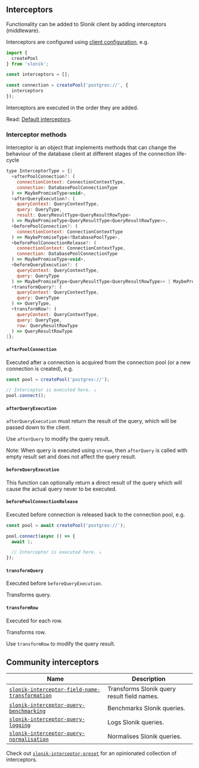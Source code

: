 ## Interceptors

Functionality can be added to Slonik client by adding interceptors (middleware).

Interceptors are configured using [client configuration](#api), e.g.

```js
import {
  createPool
} from 'slonik';

const interceptors = [];

const connection = createPool('postgres://', {
  interceptors
});

```

Interceptors are executed in the order they are added.

Read: [Default interceptors](#default-interceptors).

### Interceptor methods

Interceptor is an object that implements methods that can change the behaviour of the database client at different stages of the connection life-cycle

```js
type InterceptorType = {|
  +afterPoolConnection?: (
    connectionContext: ConnectionContextType,
    connection: DatabasePoolConnectionType
  ) => MaybePromiseType<void>,
  +afterQueryExecution?: (
    queryContext: QueryContextType,
    query: QueryType,
    result: QueryResultType<QueryResultRowType>
  ) => MaybePromiseType<QueryResultType<QueryResultRowType>>,
  +beforePoolConnection?: (
    connectionContext: ConnectionContextType
  ) => MaybePromiseType<?DatabasePoolType>,
  +beforePoolConnectionRelease?: (
    connectionContext: ConnectionContextType,
    connection: DatabasePoolConnectionType
  ) => MaybePromiseType<void>,
  +beforeQueryExecution?: (
    queryContext: QueryContextType,
    query: QueryType
  ) => MaybePromiseType<QueryResultType<QueryResultRowType>> | MaybePromiseType<void>,
  +transformQuery?: (
    queryContext: QueryContextType,
    query: QueryType
  ) => QueryType,
  +transformRow?: (
    queryContext: QueryContextType,
    query: QueryType,
    row: QueryResultRowType
  ) => QueryResultRowType
|};

```

#### `afterPoolConnection`

Executed after a connection is acquired from the connection pool (or a new connection is created), e.g.

```js
const pool = createPool('postgres://');

// Interceptor is executed here. ↓
pool.connect();

```

#### `afterQueryExecution`

`afterQueryExecution` must return the result of the query, which will be passed down to the client.

Use `afterQuery` to modify the query result.

Note: When query is executed using `stream`, then `afterQuery` is called with empty result set and does not affect the query result.

#### `beforeQueryExecution`

This function can optionally return a direct result of the query which will cause the actual query never to be executed.

#### `beforePoolConnectionRelease`

Executed before connection is released back to the connection pool, e.g.

```js
const pool = await createPool('postgres://');

pool.connect(async () => {
  await 1;

  // Interceptor is executed here. ↓
});

```

#### `transformQuery`

Executed before `beforeQueryExecution`.

Transforms query.

#### `transformRow`

Executed for each row.

Transforms row.

Use `transformRow` to modify the query result.

## Community interceptors

|Name|Description|
|---|---|
|[`slonik-interceptor-field-name-transformation`](https://github.com/gajus/slonik-interceptor-field-name-transformation)|Transforms Slonik query result field names.|
|[`slonik-interceptor-query-benchmarking`](https://github.com/gajus/slonik-interceptor-query-benchmarking)|Benchmarks Slonik queries.|
|[`slonik-interceptor-query-logging`](https://github.com/gajus/slonik-interceptor-query-logging)|Logs Slonik queries.|
|[`slonik-interceptor-query-normalisation`](https://github.com/gajus/slonik-interceptor-query-normalisation)|Normalises Slonik queries.|

Check out [`slonik-interceptor-preset`](https://github.com/gajus/slonik-interceptor-preset) for an opinionated collection of interceptors.
